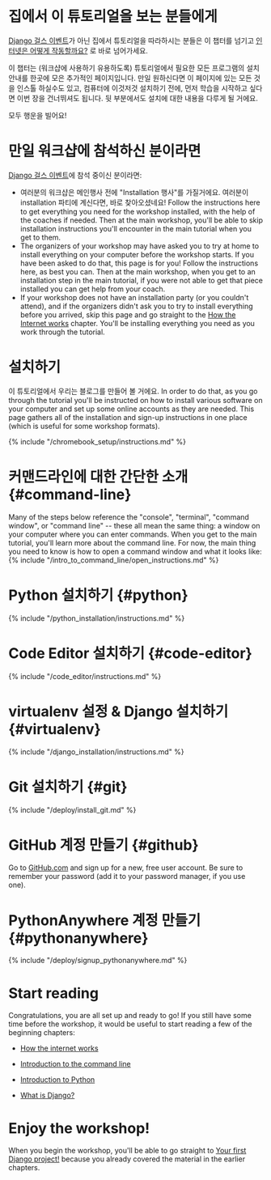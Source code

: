 # 집에서 이 튜토리얼을 보는 분들에게

[Django 걸스 이벤트](https://djangogirls.org/events/)가 아닌 집에서 튜토리얼을 따라하시는 분들은 이 챕터를 넘기고 [인터넷은 어떻게 작동할까요?](../how_the_internet_works/README.md) 로 바로 넘어가세요.

이 챕터는 (워크샵에 사용하기 유용하도록) 튜토리얼에서 필요한 모든 프로그램의 설치 안내를 한곳에 모은 추가적인 페이지입니다. 만일 원하신다면 이 페이지에 있는 모든 것을 인스톨 하실수도 있고, 컴퓨터에 이것저것 설치하기 전에, 먼저 학습을 시작하고 싶다면 이번 장을 건너뛰셔도 됩니다. 뒷 부분에서도 설치에 대한 내용을 다루게 될 거에요.

모두 행운을 빌어요!

# 만일 워크샵에 참석하신 분이라면

[Django 걸스 이벤트](https://djangogirls.org/events/)에 참석 중이신 분이라면:

* 여러분의 워크샵은 메인행사 전에 "Installation 행사"를 가질거에요. 여러분이 installation 파티에 계신다면, 바로 찾아오셨네요! Follow the instructions here to get everything you need for the workshop installed, with the help of the coaches if needed. Then at the main workshop, you'll be able to skip installation instructions you'll encounter in the main tutorial when you get to them.
* The organizers of your workshop may have asked you to try at home to install everything on your computer before the workshop starts. If you have been asked to do that, this page is for you! Follow the instructions here, as best you can. Then at the main workshop, when you get to an installation step in the main tutorial, if you were not able to get that piece installed you can get help from your coach.
* If your workshop does not have an installation party (or you couldn't attend), and if the organizers didn't ask you to try to install everything before you arrived, skip this page and go straight to the [How the Internet works](../how_the_internet_works/README.md) chapter. You'll be installing everything you need as you work through the tutorial.

# 설치하기

이 튜토리얼에서 우리는 블로그를 만들어 볼 거에요. In order to do that, as you go through the tutorial you'll be instructed on how to install various software on your computer and set up some online accounts as they are needed. This page gathers all of the installation and sign-up instructions in one place (which is useful for some workshop formats).

<!--sec data-title="Chromebook setup (if you're using one)"
data-id="chromebook_setup" data-collapse=true ces--> {% include "/chromebook_setup/instructions.md" %} 

<!--endsec-->

# 커맨드라인에 대한 간단한 소개 {#command-line}

Many of the steps below reference the "console", "terminal", "command window", or "command line" -- these all mean the same thing: a window on your computer where you can enter commands. When you get to the main tutorial, you'll learn more about the command line. For now, the main thing you need to know is how to open a command window and what it looks like: {% include "/intro_to_command_line/open_instructions.md" %}

# Python 설치하기 {#python}

{% include "/python_installation/instructions.md" %}

# Code Editor 설치하기 {#code-editor}

{% include "/code_editor/instructions.md" %}

# virtualenv 설정 & Django 설치하기 {#virtualenv}

{% include "/django_installation/instructions.md" %}

# Git 설치하기 {#git}

{% include "/deploy/install_git.md" %}

# GitHub 계정 만들기 {#github}

Go to [GitHub.com](https://www.github.com) and sign up for a new, free user account. Be sure to remember your password (add it to your password manager, if you use one).

# PythonAnywhere 계정 만들기 {#pythonanywhere}

{% include "/deploy/signup_pythonanywhere.md" %}

# Start reading

Congratulations, you are all set up and ready to go! If you still have some time before the workshop, it would be useful to start reading a few of the beginning chapters:

* [How the internet works](../how_the_internet_works/README.md)

* [Introduction to the command line](../intro_to_command_line/README.md)

* [Introduction to Python](../python_introduction/README.md)

* [What is Django?](../django/README.md)

# Enjoy the workshop!

When you begin the workshop, you'll be able to go straight to [Your first Django project!](../django_start_project/README.md) because you already covered the material in the earlier chapters.